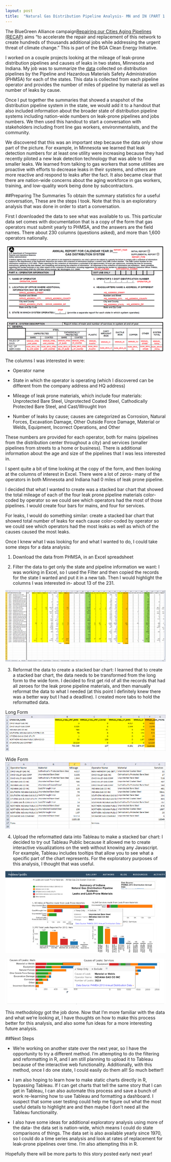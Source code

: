 ```yaml
---
layout: post
title:  "Natural Gas Distribution Pipeline Analysis- MN and IN (PART 1: Excel and Tableau)"
---
```


The BlueGreen Alliance campaign[Repairing our Cities Aging Pipelines (RECAP)](http://www.bluegreenalliance.org/news/publications/NaturalGas_BiFold_R8_HighRes.pdf) aims “to accelerate the repair and replacement of this network to create hundreds of thousands additional jobs while addressing the urgent threat of climate change.” This is part of the BGA Clean Energy Initiative.

I worked on a couple projects looking at the mileage of leak-prone distribution pipelines and causes of leaks in two states, Minnesota and Indiana. My job was to summarize the [data](http://phmsa.dot.gov/portal/site/PHMSA/menuitem.6f23687cf7b00b0f22e4c6962d9c8789/?vgnextoid=a872dfa122a1d110VgnVCM1000009ed07898RCRD&vgnextchannel=3430fb649a2dc110VgnVCM1000009ed07898RCRD&vgnextfmt=print) collected on distribution pipelines by the Pipeline and Hazardous Materials Safety Administration (PHMSA) for each of the states. This data is collected from each pipeline operator and provides the number of miles of pipeline by material as well as number of leaks by cause. 

Once I put together the summaries that showed a snapshot of the distribution pipeline system in the state, we would add it to a handout that also included information about the broader state of distribution pipeline systems including nation-wide numbers on leak-prone pipelines and jobs numbers. We then used this handout to start a conversation with stakeholders including front line gas workers, environmentalists, and the community. 

We discovered that this was an important step because the data only show part of the picture. For example, in Minnesota we learned that leak detection numbers for at least one utility were increasing because they had recently piloted a new leak detection technology that was able to find smaller leaks. We learned from talking to gas workers that some utilities are proactive with efforts to decrease leaks in their systems, and others are more reactive and respond to leaks after the fact. It also became clear that there are nation-wide concerns about the aging workforce in gas workers, training, and low-quality work being done by subcontractors.

##Preparing The Summaries
To obtain the summary statistics for a useful conversation, These are the steps I took. Note that this is an exploratory analysis that was done in order to start a conversation.

First I downloaded the data to see what was available to us. This particular data set comes with documentation that is a copy of the form that gas operators must submit yearly to PHMSA, and the answers are the field names. There about 230 columns (questions asked), and more than 1,600 operators nationally.

![Documentation for PHMSA data set](/images/2015/phmsa_documentation.png)

The columns I was interested in were:

* Operator name

* State in which the operator is operating (which I discovered can be different from the company address and HQ address)

* Mileage of leak prone materials, which include four materials: Unprotected Bare Steel, Unprotected Coated Steel, Cathodically Protected Bare Steel, and Cast/Wrought Iron

* Number of leaks by cause; causes are categorized as Corrosion, Natural Forces, Excavation Damage, Other Outside Force Damage, Material or Welds, Equipment, Incorrect Operations, and Other

These numbers are provided for each operator, both for mains (pipelines from the distribution center throughout a city) and services (smaller pipelines from streets to a home or business). There is additional information about the age and size of the pipelines that I was less interested in.

I spent quite a bit of time looking at the copy of the form, and then looking at the columns of interest in Excel. There were a lot of zeros- many of the operators in both Minnesota and Indiana had 0 miles of leak prone pipeline.

I decided that what I wanted to create was a stacked bar chart that showed the total mileage of each of the four leak prone pipeline materials color-coded by operator so we could see which operators had the most of those pipelines. I would create four bars for mains, and four for services.

For leaks, I would do something similar: create a stacked bar chart that showed total number of leaks for each cause color-coded by operator so we could see which operators had the most leaks as well as which of the causes caused the most leaks.

Once I knew what I was looking for and what I wanted to do, I could take some steps for a data analysis:

1. Download the data from PHMSA, in an Excel spreadsheet

2. Filter the data to get only the state and pipeline information we want: I was working in Excel, so I used the Filter and then copied the records for the state I wanted and put it in a new tab. Then I would highlight the columns I was interested in- about 13 of the 231.

![Data in Excel spreadsheet](/images/2015/IN_gas_excel.PNG)

3. Reformat the data to create a stacked bar chart: I learned that to create a stacked bar chart, the data needs to be transformed from the long form to the wide form. I decided to first get rid of all the records that had all zeroes for the leak prone pipeline materials, and then manually reformat the data to what I needed (at this point I definitely knew there was a better way but I had a deadline). I created more tabs to hold the reformatted data.

 Long Form
 ![Long form](/images/2015/IN_materials_long.PNG)

 Wide Form
 ![Wide form](/images/2015/IN_materials_wide.PNG)

4. Upload the reformatted data into Tableau to make a stacked bar chart: I decided to try out Tableau Public because it allowed me to create interactive visualizations on the web without knowing any Javascript. For example, Tableau includes tooltips that allow you to see what a specific part of the chart represents. For the exploratory purposes of this analysis, I thought that was useful.

![Stacked bar chart in Tableau: Pipeline materials with tooltips](/images/2015/IN_tableau.png)

![Stacked bar chart in Tableau: Pipeline leaks with tooltips](/images/2015/IN_tableau2.png)

This methodology got the job done. Now that I’m more familiar with the data and what we’re looking at, I have thoughts on how to make this process better for this analysis, and also some fun ideas for a more interesting future analysis.

##Next Steps

* We’re working on another state over the next year, so I have the opportunity to try a different method. I’m attempting to do the filtering and reformatting in R, and I am still planning to upload it to Tableau because of the interactive web functionality. Additionally, with this method, once I do one state, I could easily do them all! So much better!!

* I am also hoping to learn how to make static charts directly in R, bypassing Tableau. If I can get charts that tell the same story that I can get in Tableau, I can also automate this process and save a bunch of work re-learning how to use Tableau and formatting a dashboard. I suspect that some user testing could help me figure out what the most useful details to highlight are and then maybe I don’t need all the Tableau functionality.

* I also have some ideas for additional exploratory analysis using more of the data- the data set is nation-wide, which means I could do state comparisons of things. The data set is also available yearly since 1970, so I could do a time series analysis and look at rates of replacement for leak-prone pipelines over time. I’m also attempting this in R.

Hopefully there will be more parts to this story posted early next year!




